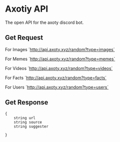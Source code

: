 # Axotiy API
   
The open API for the axoty discord bot.
    
## Get Request

For Images
´http://api.axoty.xyz/random?type=images´

For Memes
´http://api.axoty.xyz/random?type=memes´

For Videos
´http://api.axoty.xyz/random?type=videos´

For Facts
´http://api.axoty.xyz/random?type=facts´

For Users
´http://api.axoty.xyz/random?type=users´

## Get Response

    {
        string url
        string source
        string suggester
    
    }

